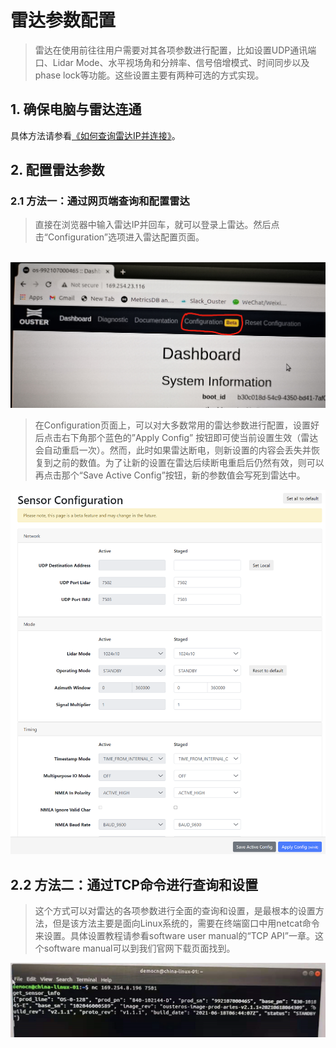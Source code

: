# 雷达参数配置

> 雷达在使用前往往用户需要对其各项参数进行配置，比如设置UDP通讯端口、Lidar Mode、水平视场角和分辨率、信号倍增模式、时间同步以及phase lock等功能。这些设置主要有两种可选的方式实现。

## 1. 确保电脑与雷达连通

具体方法请参看[《如何查询雷达IP并连接》](NetworkIP)。

## 2. 配置雷达参数

### 2.1   方法一：通过网页端查询和配置雷达

> 直接在浏览器中输入雷达IP并回车，就可以登录上雷达。然后点击“Configuration”选项进入雷达配置页面。              

​               ![image-20210807172559622](LidarConfig.assets/image001.png)  

> 在Configuration页面上，可以对大多数常用的雷达参数进行配置，设置好后点击右下角那个蓝色的”Apply Config” 按钮即可使当前设置生效（雷达会自动重启一次）。然而，此时如果雷达断电，则新设置的内容会丢失并恢复到之前的数值。为了让新的设置在雷达后续断电重启后仍然有效，则可以再点击那个“Save Active Config”按钮，新的参数值会写死到雷达中。 

![image002](LidarConfig.assets/image002.png)

 

## 2.2   方法二：通过TCP命令进行查询和设置

> 这个方式可以对雷达的各项参数进行全面的查询和设置，是最根本的设置方法，但是该方法主要是面向Linux系统的，需要在终端窗口中用netcat命令来设置。具体设置教程请参看software user manual的“TCP API”一章。这个software manual可以到我们官网下载页面找到。

 ![image003](LidarConfig.assets/image003.png)
